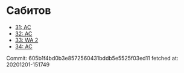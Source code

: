 # Сабитов
- [31: AC](31.md)
- [32: AC](32.md)
- [33: WA 2](33.md)
- [34: AC](34.md)

Commit: 605b1f4bd0b3e8572560431bddb5e5525f03ed11
 fetched at: 20201201-151749

